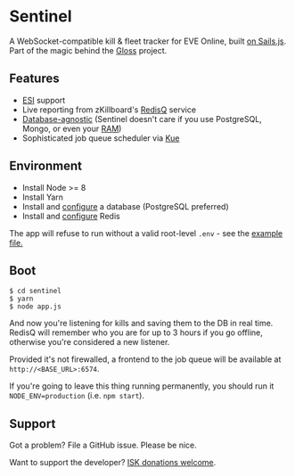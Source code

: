 # Sentinel

A WebSocket-compatible kill & fleet tracker for EVE Online, built [on Sails.js](https://sailsjs.com/). Part of the magic behind the [Gloss](https://github.com/dougestey/gloss) project.

## Features ##
- [ESI](https://esi.tech.ccp.is/) support
- Live reporting from zKillboard's [RedisQ](https://github.com/zKillboard/RedisQ) service
- [Database-agnostic](https://sailsjs.com/documentation/reference/configuration/sails-config-datastores#?supported-databases) (Sentinel doesn't care if you use PostgreSQL, Mongo, or even your [RAM](https://github.com/balderdashy/sails-disk))
- Sophisticated job queue scheduler via [Kue](https://github.com/Automattic/kue)

## Environment ##

- Install Node >= 8
- Install Yarn
- Install and [configure](config/datastores.js) a database (PostgreSQL preferred) 
- Install and [configure](config/jobs.js) Redis

The app will refuse to run without a valid root-level `.env` - see the [example file.](.env.example)

## Boot ##

    $ cd sentinel
    $ yarn
    $ node app.js

And now you're listening for kills and saving them to the DB in real time. RedisQ will remember who you are for up to 3 hours if you go offline, otherwise you're considered a new listener.

Provided it's not firewalled, a frontend to the job queue will be available at `http://<BASE_URL>:6574`.

If you're going to leave this thing running permanently, you should run it `NODE_ENV=production` (i.e. `npm start`).

## Support ##

Got a problem? File a GitHub issue. Please be nice.

Want to support the developer? [ISK donations welcome](https://zkillboard.com/corporation/98498664/).
